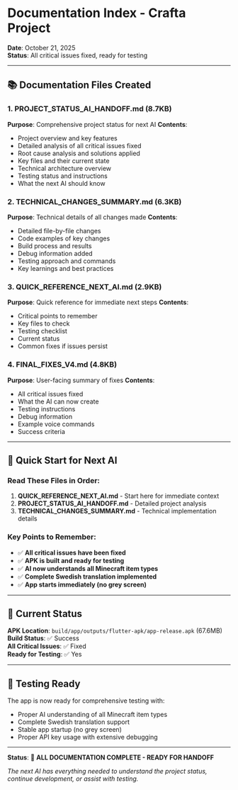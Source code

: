 # Documentation Index - Crafta Project
**Date**: October 21, 2025  
**Status**: All critical issues fixed, ready for testing

---

## 📚 **Documentation Files Created**

### 1. **PROJECT_STATUS_AI_HANDOFF.md** (8.7KB)
**Purpose**: Comprehensive project status for next AI
**Contents**:
- Project overview and key features
- Detailed analysis of all critical issues fixed
- Root cause analysis and solutions applied
- Key files and their current state
- Technical architecture overview
- Testing status and instructions
- What the next AI should know

### 2. **TECHNICAL_CHANGES_SUMMARY.md** (6.3KB)
**Purpose**: Technical details of all changes made
**Contents**:
- Detailed file-by-file changes
- Code examples of key changes
- Build process and results
- Debug information added
- Testing approach and commands
- Key learnings and best practices

### 3. **QUICK_REFERENCE_NEXT_AI.md** (2.9KB)
**Purpose**: Quick reference for immediate next steps
**Contents**:
- Critical points to remember
- Key files to check
- Testing checklist
- Current status
- Common fixes if issues persist

### 4. **FINAL_FIXES_V4.md** (4.8KB)
**Purpose**: User-facing summary of fixes
**Contents**:
- All critical issues fixed
- What the AI can now create
- Testing instructions
- Debug information
- Example voice commands
- Success criteria

---

## 🎯 **Quick Start for Next AI**

### Read These Files in Order:
1. **QUICK_REFERENCE_NEXT_AI.md** - Start here for immediate context
2. **PROJECT_STATUS_AI_HANDOFF.md** - Detailed project analysis
3. **TECHNICAL_CHANGES_SUMMARY.md** - Technical implementation details

### Key Points to Remember:
- ✅ **All critical issues have been fixed**
- ✅ **APK is built and ready for testing**
- ✅ **AI now understands all Minecraft item types**
- ✅ **Complete Swedish translation implemented**
- ✅ **App starts immediately (no grey screen)**

---

## 🚀 **Current Status**

**APK Location**: `build/app/outputs/flutter-apk/app-release.apk` (67.6MB)  
**Build Status**: ✅ Success  
**All Critical Issues**: ✅ Fixed  
**Ready for Testing**: ✅ Yes  

---

## 🧪 **Testing Ready**

The app is now ready for comprehensive testing with:
- Proper AI understanding of all Minecraft item types
- Complete Swedish translation support
- Stable app startup (no grey screen)
- Proper API key usage with extensive debugging

---

**Status**: 🚀 **ALL DOCUMENTATION COMPLETE - READY FOR HANDOFF**

*The next AI has everything needed to understand the project status, continue development, or assist with testing.*
